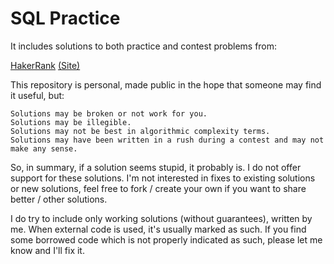# SQL Practice
It includes solutions to both practice and contest problems from:


[HakerRank](https://github.com/ziad-awad/competitive-programming/blob/main/hakerrank/README.md)  [(Site)](https://www.hackerrank.com/)



This repository is personal, made public in the hope that someone may find it useful, but:

    Solutions may be broken or not work for you.
    Solutions may be illegible.
    Solutions may not be best in algorithmic complexity terms.
    Solutions may have been written in a rush during a contest and may not make any sense.

So, in summary, if a solution seems stupid, it probably is. I do not offer support for these solutions. I'm not interested in fixes to existing solutions or new solutions, feel free to fork / create your own if you want to share better / other solutions.

I do try to include only working solutions (without guarantees), written by me. When external code is used, it's usually marked as such. If you find some borrowed code which is not properly indicated as such, please let me know and I'll fix it.
